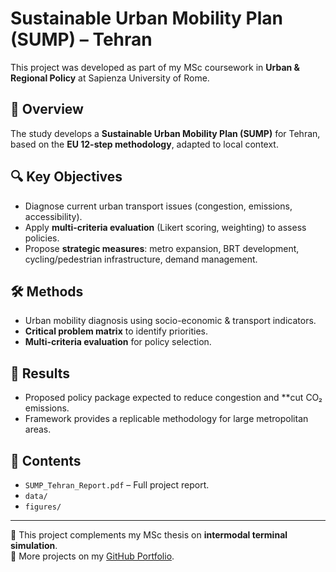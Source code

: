 # Sustainable Urban Mobility Plan (SUMP) – Tehran

This project was developed as part of my MSc coursework in **Urban & Regional Policy** at Sapienza University of Rome.

## 📌 Overview
The study develops a **Sustainable Urban Mobility Plan (SUMP)** for Tehran, based on the **EU 12-step methodology**, adapted to local context.

## 🔍 Key Objectives
- Diagnose current urban transport issues (congestion, emissions, accessibility).
- Apply **multi-criteria evaluation** (Likert scoring, weighting) to assess policies.
- Propose **strategic measures**: metro expansion, BRT development, cycling/pedestrian infrastructure, demand management.

## 🛠️ Methods
- Urban mobility diagnosis using socio-economic & transport indicators.
- **Critical problem matrix** to identify priorities.
- **Multi-criteria evaluation** for policy selection.

## 🚀 Results
- Proposed policy package expected to reduce congestion and **cut CO₂ emissions.
- Framework provides a replicable methodology for large metropolitan areas.

## 📂 Contents
- `SUMP_Tehran_Report.pdf` – Full project report.
- `data/` 
- `figures/` 
---
📎 This project complements my MSc thesis on **intermodal terminal simulation**.  
🔗 More projects on my [GitHub Portfolio](https://github.com/Mrkorwell).
